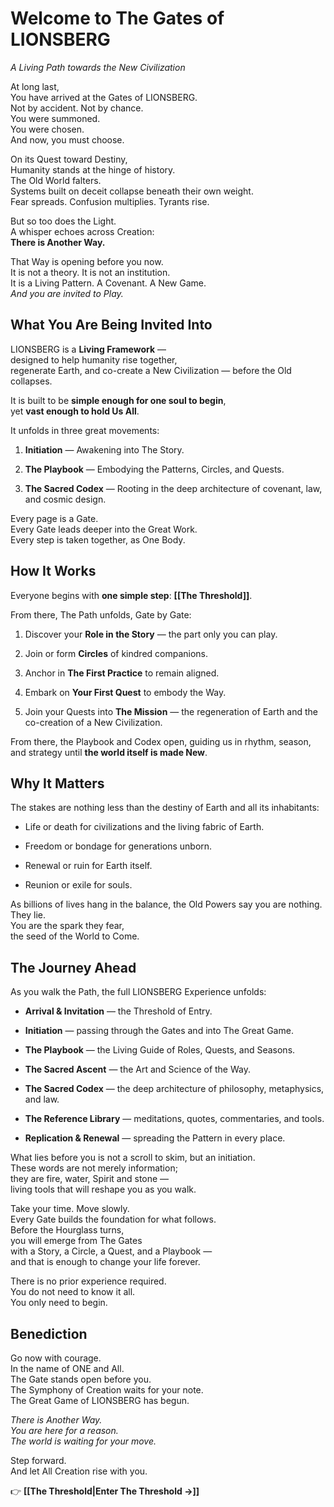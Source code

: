 # **Welcome to The Gates of LIONSBERG**
*A Living Path towards the New Civilization*

At long last,  
You have arrived at the Gates of LIONSBERG.  
Not by accident. Not by chance.  
You were summoned.  
You were chosen.  
And now, you must choose.

On its Quest toward Destiny,  
Humanity stands at the hinge of history.  
The Old World falters.  
Systems built on deceit collapse beneath their own weight.  
Fear spreads. Confusion multiplies. Tyrants rise.

But so too does the Light.  
A whisper echoes across Creation:  
**There is Another Way.**

That Way is opening before you now.  
It is not a theory. It is not an institution.  
It is a Living Pattern. A Covenant. A New Game.  
_And you are invited to Play._

## **What You Are Being Invited Into**

LIONSBERG is a **Living Framework** —  
designed to help humanity rise together,  
regenerate Earth, and co-create a New Civilization — before the Old collapses.

It is built to be **simple enough for one soul to begin**,  
yet **vast enough to hold Us All**.

It unfolds in three great movements:

1. **Initiation** — Awakening into The Story.
    
2. **The Playbook** — Embodying the Patterns, Circles, and Quests.
    
3. **The Sacred Codex** — Rooting in the deep architecture of covenant, law, and cosmic design.
    

Every page is a Gate.  
Every Gate leads deeper into the Great Work.  
Every step is taken together, as One Body.

## **How It Works**

Everyone begins with **one simple step**: **[[The Threshold]]**.

From there, The Path unfolds, Gate by Gate:

1. Discover your **Role in the Story** — the part only you can play.
    
2. Join or form **Circles** of kindred companions.
    
3. Anchor in **The First Practice** to remain aligned.
    
4. Embark on **Your First Quest** to embody the Way.
    
5. Join your Quests into **The Mission** — the regeneration of Earth and the co-creation of a New Civilization.
    

From there, the Playbook and Codex open, guiding us in rhythm, season, and strategy until **the world itself is made New**.

## **Why It Matters**

The stakes are nothing less than the destiny of Earth and all its inhabitants:

- Life or death for civilizations and the living fabric of Earth.
    
- Freedom or bondage for generations unborn.
    
- Renewal or ruin for Earth itself.
    
- Reunion or exile for souls.
    

As billions of lives hang in the balance, 
the Old Powers say you are nothing.  
They lie.  
You are the spark they fear,  
the seed of the World to Come.

## **The Journey Ahead**

As you walk the Path, the full LIONSBERG Experience unfolds:

- **Arrival & Invitation** — the Threshold of Entry.
    
- **Initiation** — passing through the Gates and into The Great Game.
    
- **The Playbook** — the Living Guide of Roles, Quests, and Seasons.
    
- **The Sacred Ascent** — the Art and Science of the Way.
    
- **The Sacred Codex** — the deep architecture of philosophy, metaphysics, and law.
    
- **The Reference Library** — meditations, quotes, commentaries, and tools.
    
- **Replication & Renewal** — spreading the Pattern in every place.
    

What lies before you is not a scroll to skim, but an initiation.   
These words are not merely information;  
they are fire, water, Spirit and stone —  
living tools that will reshape you as you walk.  

Take your time. Move slowly.  
Every Gate builds the foundation for what follows.  
Before the Hourglass turns,  
you will emerge from The Gates  
with a Story, a Circle, a Quest, and a Playbook —  
and that is enough to change your life forever.

There is no prior experience required.  
You do not need to know it all.  
You only need to begin.  

## **Benediction**

Go now with courage.  
In the name of ONE and All.  
The Gate stands open before you.  
The Symphony of Creation waits for your note.  
The Great Game of LIONSBERG has begun.

_There is Another Way._  
_You are here for a reason._  
_The world is waiting for your move._

Step forward.  
And let All Creation rise with you.

👉 **[[The Threshold|Enter The Threshold →]]** 
